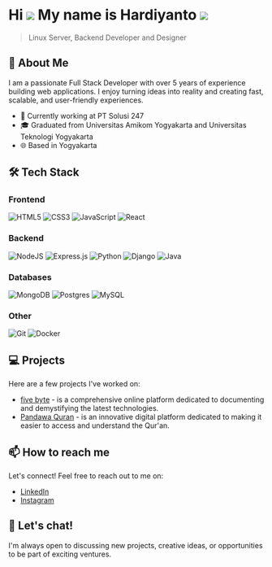 Hi ![](https://user-images.githubusercontent.com/18350557/176309783-0785949b-9127-417c-8b55-ab5a4333674e.gif)
My name is Hardiyanto ![](https://komarev.com/ghpvc/?username=dwiHard)
==================================================================================================================================
> Linux Server, Backend Developer and Designer

## 🌟 About Me

I am a passionate Full Stack Developer with over 5 years of experience building web applications. I enjoy turning ideas into reality and creating fast, scalable, and user-friendly experiences.

- 💼 Currently working at PT Solusi 247
- 🎓 Graduated from Universitas Amikom Yogyakarta and Universitas Teknologi Yogyakarta
- 🌐 Based in Yogyakarta

## 🛠️ Tech Stack

### Frontend

![HTML5](https://img.shields.io/badge/html5-%23E34F26.svg?style=for-the-badge&logo=html5&logoColor=white)
![CSS3](https://img.shields.io/badge/css3-%231572B6.svg?style=for-the-badge&logo=css3&logoColor=white)
![JavaScript](https://img.shields.io/badge/javascript-%23323330.svg?style=for-the-badge&logo=javascript&logoColor=%23F7DF1E)
![React](https://img.shields.io/badge/react-%2320232a.svg?style=for-the-badge&logo=react&logoColor=%2361DAFB)
<!-- Add more frontend technologies as needed -->

### Backend

![NodeJS](https://img.shields.io/badge/node.js-6DA55F?style=for-the-badge&logo=node.js&logoColor=white)
![Express.js](https://img.shields.io/badge/express.js-%23404d59.svg?style=for-the-badge&logo=express&logoColor=%2361DAFB)
![Python](https://img.shields.io/badge/python-3670A0?style=for-the-badge&logo=python&logoColor=ffdd54)
![Django](https://img.shields.io/badge/django-%23092E20.svg?style=for-the-badge&logo=django&logoColor=white)
![Java](https://img.shields.io/badge/java-%23ED8B00.svg?style=for-the-badge&logo=java&logoColor=white)
<!-- Add more backend technologies as needed -->

### Databases

![MongoDB](https://img.shields.io/badge/MongoDB-%234ea94b.svg?style=for-the-badge&logo=mongodb&logoColor=white)
![Postgres](https://img.shields.io/badge/postgres-%23316192.svg?style=for-the-badge&logo=postgresql&logoColor=white)
![MySQL](https://img.shields.io/badge/mysql-%2300f.svg?style=for-the-badge&logo=mysql&logoColor=white)
<!-- Add more databases as needed -->

### Other

![Git](https://img.shields.io/badge/git-%23F05033.svg?style=for-the-badge&logo=git&logoColor=white)
![Docker](https://img.shields.io/badge/docker-%230db7ed.svg?style=for-the-badge&logo=docker&logoColor=white)
<!-- Add more technologies as needed -->

## 💻 Projects

Here are a few projects I've worked on:

- [five byte](https://fivebyte.my.id) - is a comprehensive online platform dedicated to documenting and demystifying the latest technologies.
- [Pandawa Quran](https://pandawa-quran.vercel.app/) - is an innovative digital platform dedicated to making it easier to access and understand the Qur'an.

## 📫 How to reach me

Let's connect! Feel free to reach out to me on:

- [LinkedIn](https://www.linkedin.com/in/dwi-hardiyanto)
- [Instagram](https://www.instagram.com/dwi_hardii)

## 💬 Let's chat!

I'm always open to discussing new projects, creative ideas, or opportunities to be part of exciting ventures.
